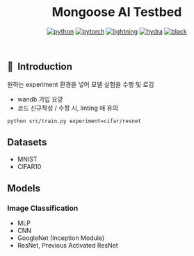 <div align="center">

# Mongoose AI Testbed

[![python](https://img.shields.io/badge/-Python_3.8_%7C_3.9_%7C_3.10-blue?logo=python&logoColor=white)](https://github.com/pre-commit/pre-commit)
[![pytorch](https://img.shields.io/badge/PyTorch_2.0+-ee4c2c?logo=pytorch&logoColor=white)](https://pytorch.org/get-started/locally/)
[![lightning](https://img.shields.io/badge/-Lightning_2.0+-792ee5?logo=pytorchlightning&logoColor=white)](https://pytorchlightning.ai/)
[![hydra](https://img.shields.io/badge/Config-Hydra_1.3-89b8cd)](https://hydra.cc/)
[![black](https://img.shields.io/badge/Code%20Style-Black-black.svg?labelColor=gray)](https://black.readthedocs.io/en/stable/)

</div>

<br>

## 📌  Introduction

원하는 experiment 환경을 넣어 모델 실험을 수행 및 로깅

+ wandb 가입 요망
+ 코드 신규작성 / 수정 시, linting 에 유의

```
python src/train.py experiment=cifar/resnet
```

## Datasets
+ MNIST
+ CIFAR10

## Models
### Image Classification
+ MLP
+ CNN
+ GoogleNet (Inception Module)
+ ResNet, Previous Activated ResNet
